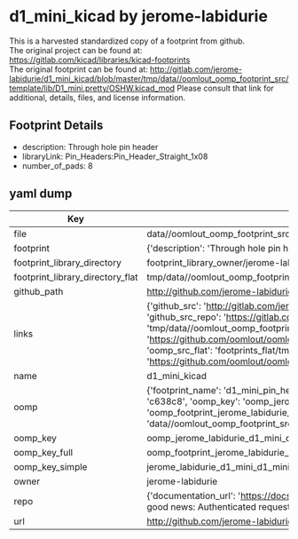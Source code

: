 # d1_mini_kicad by jerome-labidurie  
This is a harvested standardized copy of a footprint from github.  
The original project can be found at:  
https://gitlab.com/kicad/libraries/kicad-footprints  
The original footprint can be found at:
http://gitlab.com/jerome-labidurie/d1_mini_kicad/blob/master/tmp/data//oomlout_oomp_footprint_src/template/lib/D1_mini.pretty/OSHW.kicad_mod
Please consult that link for additional, details, files, and license information.  
## Footprint Details
* description: Through hole pin header  
* libraryLink: Pin_Headers:Pin_Header_Straight_1x08  
* number_of_pads: 8  
## yaml dump  
| Key | Value |  
| --- | --- |  
| file | data//oomlout_oomp_footprint_src/d1_mini_kicad/template/lib/D1_mini.pretty/D1_mini_Pin_Header.kicad_mod |  
| footprint | {'description': 'Through hole pin header', 'libraryLink': 'Pin_Headers:Pin_Header_Straight_1x08', 'number_of_pads': 8} |  
| footprint_library_directory | footprint_library_owner/jerome-labidurie_d1_mini_kicad |  
| footprint_library_directory_flat | tmp/data//oomlout_oomp_footprint_src/footprints_flat/jerome_labidurie_d1_mini_d1_mini_pin_header/working |  
| github_path | http://github.com/jerome-labidurie/d1_mini_kicad/blob/master/tmp/data//oomlout_oomp_footprint_src/template/lib/D1_mini.pretty/D1_mini_Pin_Header.kicad_mod |  
| links | {'github_src': 'http://gitlab.com/jerome-labidurie/d1_mini_kicad/blob/master/tmp/data//oomlout_oomp_footprint_src/template/lib/D1_mini.pretty/OSHW.kicad_mod', 'github_src_repo': 'https://gitlab.com/kicad/libraries/kicad-footprints', 'oomp_bot': 'tmp/data//oomlout_oomp_footprint_src/footprints/jerome_labidurie_d1_mini_d1_mini_pin_header/working', 'oomp_bot_github': 'https://github.com/oomlout/oomlout_oomp_footprint_bot/tree/main/tmp/data//oomlout_oomp_footprint_src/footprints/jerome_labidurie_d1_mini_d1_mini_pin_header/working', 'oomp_src_flat': 'footprints_flat/tmp/data//oomlout_oomp_footprint_src/footprints_flat/jerome_labidurie_d1_mini_d1_mini_pin_header/working', 'oomp_src_flat_github': 'https://github.com/oomlout/oomlout_oomp_footprint_src/tree/main/tmp/data//oomlout_oomp_footprint_src/footprints_flat/jerome_labidurie_d1_mini_d1_mini_pin_header/working'} |  
| name | d1_mini_kicad |  
| oomp | {'footprint_name': 'd1_mini_pin_header', 'library_name': 'd1_mini', 'md5': 'c638c86dc06a6d8c4ba56f54508b2f02', 'md5_10': 'c638c86dc0', 'md5_5': 'c638c', 'md5_6': 'c638c8', 'oomp_key': 'oomp_jerome_labidurie_d1_mini_d1_mini_pin_header', 'oomp_key_extra': 'oomp_footprint_jerome_labidurie_d1_mini_d1_mini_pin_header', 'oomp_key_full': 'oomp_footprint_jerome_labidurie_d1_mini_d1_mini_pin_header_c638c8', 'oomp_key_simple': 'jerome_labidurie_d1_mini_d1_mini_pin_header', 'original_filename': 'data//oomlout_oomp_footprint_src/d1_mini_kicad/template/lib/D1_mini.pretty/D1_mini_Pin_Header.kicad_mod', 'owner_name': 'jerome_labidurie'} |  
| oomp_key | oomp_jerome_labidurie_d1_mini_d1_mini_pin_header |  
| oomp_key_full | oomp_footprint_jerome_labidurie_d1_mini_d1_mini_pin_header |  
| oomp_key_simple | jerome_labidurie_d1_mini_d1_mini_pin_header |  
| owner | jerome-labidurie |  
| repo | {'documentation_url': 'https://docs.github.com/rest/overview/resources-in-the-rest-api#rate-limiting', 'message': "API rate limit exceeded for 84.66.142.224. (But here's the good news: Authenticated requests get a higher rate limit. Check out the documentation for more details.)"} |  
| url | http://github.com/jerome-labidurie/d1_mini_kicad |  

